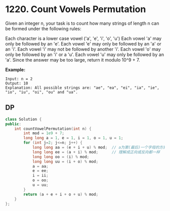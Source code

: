 # 1220. Count Vowels Permutation
Given an integer n, your task is to count how many strings of length n can be formed under the following rules:

Each character is a lower case vowel ('a', 'e', 'i', 'o', 'u')
Each vowel 'a' may only be followed by an 'e'.
Each vowel 'e' may only be followed by an 'a' or an 'i'.
Each vowel 'i' may not be followed by another 'i'.
Each vowel 'o' may only be followed by an 'i' or a 'u'.
Each vowel 'u' may only be followed by an 'a'.
Since the answer may be too large, return it modulo 10^9 + 7.


**Example:**
```
Input: n = 2
Output: 10
Explanation: All possible strings are: "ae", "ea", "ei", "ia", "ie", "io", "iu", "oi", "ou" and "ua".
```

## DP
```c++
class Solution {
public:
	int countVowelPermutation(int n) {
		int mod = 1e9 + 7;
		long long a = 1, e = 1, i = 1, o = 1, u = 1;
		for (int j=2; j<=n; j++) {
			long long aa = (e + i + u) % mod;  // a为第(最后)一个字母的方案
			long long ee = (a + i) % mod;      // 理解成正向或反向都一样
			long long oo = (i) % mod;
			long long uu = (i + o) % mod;
			a = aa;
			e = ee;
			i = ii;
			o = oo;
			u = uu;
		}
		return (a + e + i + o + u) % mod;
	}
};
```